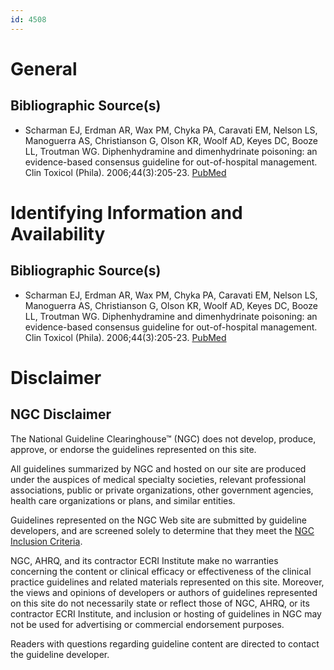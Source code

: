 ```yaml
---
id: 4508
---
```


# General

## Bibliographic Source(s)

- Scharman EJ, Erdman AR, Wax PM, Chyka PA, Caravati EM, Nelson LS, Manoguerra AS, Christianson G, Olson KR, Woolf AD, Keyes DC, Booze LL, Troutman WG. Diphenhydramine and dimenhydrinate poisoning: an evidence-based consensus guideline for out-of-hospital management. Clin Toxicol (Phila). 2006;44(3):205-23. [ PubMed ](http://www.ncbi.nlm.nih.gov/entrez/query.fcgi?cmd=Retrieve&db=pubmed&dopt=Abstract&list_uids=16749537)

# Identifying Information and Availability

## Bibliographic Source(s)

- Scharman EJ, Erdman AR, Wax PM, Chyka PA, Caravati EM, Nelson LS, Manoguerra AS, Christianson G, Olson KR, Woolf AD, Keyes DC, Booze LL, Troutman WG. Diphenhydramine and dimenhydrinate poisoning: an evidence-based consensus guideline for out-of-hospital management. Clin Toxicol (Phila). 2006;44(3):205-23. [ PubMed ](http://www.ncbi.nlm.nih.gov/entrez/query.fcgi?cmd=Retrieve&db=pubmed&dopt=Abstract&list_uids=16749537)

# Disclaimer

## NGC Disclaimer

The National Guideline Clearinghouse™ (NGC) does not develop, produce, approve, or endorse the guidelines represented on this site.

All guidelines summarized by NGC and hosted on our site are produced under the auspices of medical specialty societies, relevant professional associations, public or private organizations, other government agencies, health care organizations or plans, and similar entities.

Guidelines represented on the NGC Web site are submitted by guideline developers, and are screened solely to determine that they meet the [NGC Inclusion Criteria](/help-and-about/summaries/inclusion-criteria).

NGC, AHRQ, and its contractor ECRI Institute make no warranties concerning the content or clinical efficacy or effectiveness of the clinical practice guidelines and related materials represented on this site. Moreover, the views and opinions of developers or authors of guidelines represented on this site do not necessarily state or reflect those of NGC, AHRQ, or its contractor ECRI Institute, and inclusion or hosting of guidelines in NGC may not be used for advertising or commercial endorsement purposes.

Readers with questions regarding guideline content are directed to contact the guideline developer.


